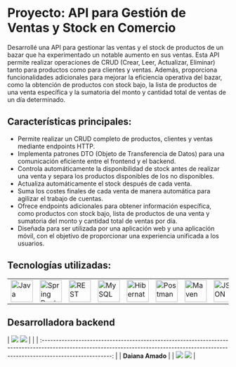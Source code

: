 # Proyecto: API para Gestión de Ventas y Stock en Comercio

Desarrollé una API para gestionar las ventas y el stock de productos de un bazar que ha experimentado un notable aumento en sus ventas. 
Esta API permite realizar operaciones de CRUD (Crear, Leer, Actualizar, Eliminar) tanto para productos como para clientes y ventas. 
Además, proporciona funcionalidades adicionales para mejorar la eficiencia operativa del bazar, como la obtención de productos con stock bajo, 
la lista de productos de una venta específica y la sumatoria del monto y cantidad total de ventas de un día determinado.

## Características principales:

- Permite realizar un CRUD completo de productos, clientes y ventas mediante endpoints HTTP.
- Implementa patrones DTO (Objeto de Transferencia de Datos) para una comunicación eficiente entre el frontend y el backend.
- Controla automáticamente la disponibilidad de stock antes de realizar una venta y separa los productos disponibles de los no disponibles.
- Actualiza automáticamente el stock después de cada venta.
- Suma los costes finales de cada venta de manera automática para agilizar el trabajo de cuentas.
- Ofrece endpoints adicionales para obtener información específica, como productos con stock bajo, lista de productos de una venta y sumatoria del monto y cantidad total de ventas por día.
- Diseñada para ser utilizada por una aplicación web y una aplicación móvil, con el objetivo de proporcionar una experiencia unificada a los usuarios.

## Tecnologías utilizadas:

<div align="center">
	<table>
		<tr>
            <td><img width="50" src="https://user-images.githubusercontent.com/25181517/117201156-9a724800-adec-11eb-9a9d-3cd0f67da4bc.png" alt="Java" title="Java"/></td>
			<td><img width="50" src="https://user-images.githubusercontent.com/25181517/183891303-41f257f8-6b3d-487c-aa56-c497b880d0fb.png" alt="Spring Boot" title="Spring Boot"/></td>
      <td><img width="50" src="https://user-images.githubusercontent.com/25181517/192107858-fe19f043-c502-4009-8c47-476fc89718ad.png" alt="REST" title="REST"/></td>
      <td><img width="50" src="https://user-images.githubusercontent.com/25181517/183896128-ec99105a-ec1a-4d85-b08b-1aa1620b2046.png" alt="MySQL" title="MySQL"/></td>
			<td><img width="50" src="https://user-images.githubusercontent.com/25181517/117207493-49665200-adf4-11eb-808e-a9c0fcc2a0a0.png" alt="Hibernate" title="Hibernate"/></td>
      <td><img width="50" src="https://raw.githubusercontent.com/No-Country/c17-61-t-java.old/Produccion/extra/postman-icon.webp" alt="Postman" title="Postman"/></td>
			<td><img width="50" src="https://raw.githubusercontent.com/No-Country/c17-61-t-java.old/Produccion/extra/postman-icon.webp" alt="Maven" title="Maven"/></td>
			<td><img width="50" src="https://raw.githubusercontent.com/No-Country/c17-61-t-java.old/Produccion/extra/postman-icon.webp" alt="JSON" title="JSON"/></td>
		</tr>
	</table>
</div>

## Desarrolladora backend

| <a href="https://www.linkedin.com/in/daiana-amado/"><img src="https://img.shields.io/badge/linkedin%20-%230077B5.svg?&style=for-the-badge&logo=linkedin&logoColor=white"/></a> <a href="https://github.com/Daiana-Amado"><img src="https://img.shields.io/badge/github-%23121011.svg?&style=for-the-badge&logo=github&logoColor=white"/></a> |                                                     |
| :-------------------------------------------------------------------------------------------------------------------------------------------------------------------------------------: |
|                                                                                    **Daiana Amado**                                                                                     |
| <a href="https://www.linkedin.com/in/daiana-amado/"><img src="[https://img.shields.io/badge/linkedin%20-%230077B5.svg?](https://media.licdn.com/dms/image/D4D35AQHRHVmuAEsdTg/profile-framedphoto-shrink_200_200/0/1714403547522?e=1721851200&v=beta&t=DfmVLR2oDmUQcgwpaJVa-t6b7466e7Y61ULhtICe8nQ)&style=for-the-badge&logo=linkedin&logoColor=white"/></a> <a href="https://github.com/Daiana-Amado"><img src="https://img.shields.io/badge/github-%23121011.svg?&style=for-the-badge&logo=github&logoColor=white"/></a> |
